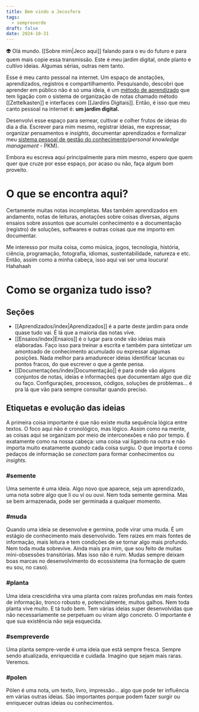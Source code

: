 ```yaml
---
title: Bem vindo a Jecosfera
tags:
  - sempreverde
draft: false
date: 2024-10-31
---
```

👽 Olá mundo. [[Sobre mim|Jeco aqui]] falando para o eu do futuro e para quem mais copie essa transmissão. Este é meu jardim digital, onde planto e cultivo ideias. Algumas sérias, outras nem tanto.

Esse é meu canto pessoal na internet. Um espaço de anotações, aprendizados, registros e compartilhamento. Pesquisando, descobri que aprender em público não é só uma ideia, é um [método de aprendizado](https://www.swyx.io/learn-in-public) que tem ligação com o sistema de organização de notas chamado método [[Zettelkasten]] e interfaces com [[Jardins Digitais]]. Então, é isso que meu canto pessoal na internet é: **um jardim digital.**

Desenvolvi esse espaço para semear, cultivar e colher frutos de ideias do dia a dia. Escrever para mim mesmo, registrar ideias, me expressar, organizar pensamentos e *insights*, documentar aprendizados e formalizar meu [sistema pessoal de gestão do conhecimento](https://sbgc.org.br/o-que-e-personal-knowledge-management/)(*personal knowledge management* - PKM). 

Embora eu escreva aqui principalmente para mim mesmo, espero que quem quer que cruze por esse espaço, por acaso ou não, faça algum bom proveito. 

# O que se encontra aqui?

Certamente muitas notas incompletas. Mas também aprendizados em andamento, notas de leituras, anotações sobre coisas diversas, alguns ensaios sobre assuntos que acumulei conhecimento e a documentação (registro) de soluções, softwares e outras coisas que me importo em documentar.

Me interesso por muita coisa, como música, jogos, tecnologia, história, ciência, programação, fotografia, idiomas, sustentabilidade, natureza e etc. Então, assim como a minha cabeça, isso aqui vai ser uma loucura! Hahahaah 

# Como se organiza tudo isso?

## Seções 

-  [[Aprendizados/index|Aprendizados]] é a parte deste jardim para onde quase tudo vai. É lá que a maioria das notas vive. 
- [[Ensaios/index|Ensaios]] é o lugar para onde vão ideias mais elaboradas. Faço isso para treinar a escrita e também para sintetizar um amontoado de conhecimento acumulado ou expressar algumas posições. Nada melhor para amadurecer ideias identificar lacunas ou pontos fracos, do que escrever o que a gente pensa. 
- [[Documentações/index|Documentação]] é para onde vão alguns conjuntos de notas, ideias e informações que documentam algo que diz ou faço. Configurações, processos, códigos, soluções de problemas… é pra lá que vão para sempre consultar quando preciso.

## Etiquetas e evolução das ideias

A primeira coisa importante é que não existe muita sequência lógica entre textos. O foco aqui não é cronológico, mas lógico. Assim como na mente, as coisas aqui se organizam por meio de interconexões e não por tempo. É exatamente como na nossa cabeça: uma coisa vai ligando na outra e não importa muito exatamente *quando* cada coisa surgiu. O que importa é como pedaços de informação se *conectam* para formar conhecimentos ou *insights*.

### #semente

Uma semente é uma ideia. Algo novo que aparece, seja um aprendizado, uma nota sobre algo que li ou vi ou ouvi. Nem toda semente germina. Mas se bem armazenada, pode ser germinada a qualquer momento.

### #muda

Quando uma ideia se desenvolve e germina, pode virar uma muda. É um estágio de conhecimento mais desenvolvido. Tem raizes em mais fontes de informação, mais leitura e tem condições de se tornar algo mais profundo. Nem toda muda sobrevive. Ainda mais pra mim, que sou feito de muitas mini-obsessões transitórias. Mas isso não é ruim. Mudas sempre deixam boas marcas no desenvolvimento do ecossistema (na formação de quem eu sou, no caso).

### #planta

Uma ideia crescidinha vira uma planta com raizes profundas em mais fontes de informação, tronco robusto e, potencialmente, muitos galhos. Nem toda planta vive muito. E tá tudo bem. Tem várias ideias super desenvolvidas que não necessariamente se perpetuam ou viram algo concreto. O importante é que sua existência não seja esquecida.

### #sempreverde 

Uma planta sempre-verde é uma ideia que está sempre fresca. Sempre sendo atualizada, enriquecida e cuidada. Imagino que sejam mais raras. Veremos. 

### #polen

Pólen é uma nota, um texto, livro, impressão… algo que pode ter influência em várias outras ideias. São importantes porque podem fazer surgir ou enriquecer outras ideias ou conhecimentos.
